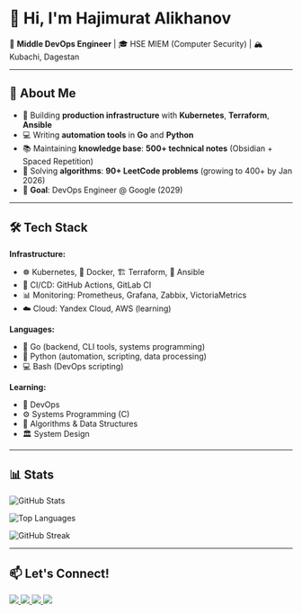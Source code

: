 # 👋 Hi, I'm Hajimurat Alikhanov

🔧 **Middle DevOps Engineer** | 🎓 HSE MIEM (Computer Security) | 🏔️ Kubachi, Dagestan

---

## 🚀 About Me

- 🔨 Building **production infrastructure** with **Kubernetes**, **Terraform**, **Ansible**
- 💻 Writing **automation tools** in **Go** and **Python**
- 📚 Maintaining **knowledge base**: **500+ technical notes** (Obsidian + Spaced Repetition)
- 🧠 Solving **algorithms**: **90+ LeetCode problems** (growing to 400+ by Jan 2026)
- 🎯 **Goal**: DevOps Engineer @ Google (2029)

---

## 🛠️ Tech Stack

**Infrastructure:**
- ☸️ Kubernetes, 🐳 Docker, 🏗️ Terraform, 🤖 Ansible
- 🔄 CI/CD: GitHub Actions, GitLab CI
- 📊 Monitoring: Prometheus, Grafana, Zabbix, VictoriaMetrics
- ☁️ Cloud: Yandex Cloud, AWS (learning)

**Languages:**
- 🐹 Go (backend, CLI tools, systems programming)
- 🐍 Python (automation, scripting, data processing)
- 💻 Bash (DevOps scripting)

**Learning:**
- 🧠 DevOps
- ⚙️ Systems Programming (C)
- 🎯 Algorithms & Data Structures
- 🏛️ System Design

---

## 📊 Stats

![GitHub Stats](https://github-readme-stats.vercel.app/api?username=DurininKirous&show_icons=true&theme=dark&hide_border=true)

![Top Languages](https://github-readme-stats.vercel.app/api/top-langs/?username=DurininKirous&layout=compact&theme=dark&hide_border=true)

![GitHub Streak](https://github-readme-streak-stats.herokuapp.com/?user=DurininKirous&theme=dark&hide_border=true)

---

## 📫 Let's Connect!

<p align="left">
  <a href="https://linkedin.com/in/hajimurat-alikhanov-94498b345">
    <img src="https://img.shields.io/badge/LinkedIn-0077B5?style=for-the-badge&logo=linkedin&logoColor=white" />
  </a>
  <a href="mailto:durininkirous@mail.ru">
    <img src="https://img.shields.io/badge/Email-D14836?style=for-the-badge&logo=gmail&logoColor=white" />
  </a>
  <a href="https://t.me/durininkirous">
    <img src="https://img.shields.io/badge/Telegram-2CA5E0?style=for-the-badge&logo=telegram&logoColor=white" />
  </a>
  <a href="https://career.habr.com/durininkirous">
    <img src="https://img.shields.io/badge/Habr_Career-65A3BE?style=for-the-badge&logo=habr&logoColor=white" />
  </a>
</p>

